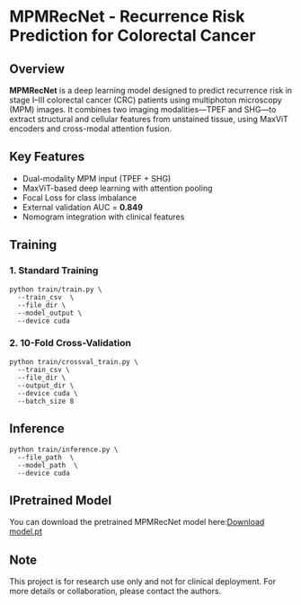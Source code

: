 # MPMRecNet - Recurrence Risk Prediction for Colorectal Cancer

## Overview

**MPMRecNet** is a deep learning model designed to predict recurrence risk in stage I–III colorectal cancer (CRC) patients using multiphoton microscopy (MPM) images. It combines two imaging modalities—TPEF and SHG—to extract structural and cellular features from unstained tissue, using MaxViT encoders and cross-modal attention fusion.

## Key Features

- Dual-modality MPM input (TPEF + SHG)
- MaxViT-based deep learning with attention pooling
- Focal Loss for class imbalance
- External validation AUC = **0.849**
- Nomogram integration with clinical features

## Training

### 1. **Standard Training**

```
python train/train.py \
  --train_csv  \
  --file_dir \
  --model_output \
  --device cuda
```

### 2. **10-Fold Cross-Validation**

```
python train/crossval_train.py \
  --train_csv \
  --file_dir \
  --output_dir \
  --device cuda \
  --batch_size 8
```

## Inference

```
python train/inference.py \
  --file_path  \
  --model_path  \
  --device cuda
```

## IPretrained Model
You can download the pretrained MPMRecNet model here:[Download model.pt](https://github.com/yyb2020/MPMRecNet/releases/download/v1.0/model.pt)



## Note

This project is for research use only and not for clinical deployment. For more details or collaboration, please contact the authors.
